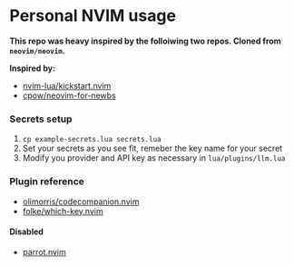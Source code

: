 # Personal NVIM usage

**This repo was heavy inspired by the folloiwing two repos. Cloned from `neovim/neovim`.**

**Inspired by:**
- [nvim-lua/kickstart.nvim](https://github.com/nvim-lua/kickstart.nvim)
- [cpow/neovim-for-newbs](https://github.com/cpow/neovim-for-newbs)

### Secrets setup

1. `cp example-secrets.lua secrets.lua`
2. Set your secrets as you see fit, remeber the key name for your secret
3. Modify you provider and API key as necessary in `lua/plugins/llm.lua`

### Plugin reference

- [olimorris/codecompanion.nvim](https://github.com/olimorris/codecompanion.nvim)
- [folke/which-key.nvim](https://github.com/folke/which-key.nvim) 

#### Disabled
- [parrot.nvim](https://github.com/frankroeder/parrot.nvim)

